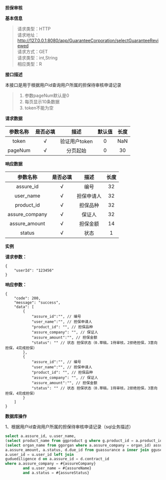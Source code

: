 **担保审核**


**基本信息**

>请求类型：HTTP</br>
>请求地址：http://127.0.0.1:8080/app/GuaranteeCorporation/selectGuaranteeReviewed</br>
>请求方式：GET</br>
>请求类型：int,String</br>
>相应类型：R</br>

**接口描述**

本接口是用于根据用户id查询用户所属的担保待审核申请记录
>1. 参数pageNum默认是0
>2. 每页显示10条数据
>3. token不能为空

**请求数据**

参数名称|是否必填|描述|默认值|长度
:-:|:-:|:-:|:-:|:-:
token|√|验证用户token|0|NaN|
pageNum|√|分页起始|0|30|

**响应数据**

参数名称|是否必填|描述|长度
:-:|:-:|:-:|:-:
assure_id|√|编号|32|
user_name|√|担保申请人|32|
product_id |√|担保品种|32|
assure_company|√|保证人|32|
assure_amount|√|担保金额|14|
status|√|状态|1|

**实例**

**请求参数：**

```
{
	"userId": "123456"
}
```

**响应参数：**

```
{
	"code": 200,
	"message": "success",
	"data": [
		{
			"assure_id":"", // 编号
			"user_name":"", // 担保申请人
			"product_id": "", // 担保品种
			"assure_company": "", // 保证人
			"assure_amount":"", // 担保金额
			"status": "" // 状态 担保状态（0.草稿，1待审核，2拒绝担保，3意向担保，4完成担保）
		},
		{
			"assure_id":"", // 编号
			"user_name":"", // 担保申请人
			"product_id": "", // 担保品种
			"assure_company": "", // 保证人
			"assure_amount":"", // 担保金额
			"status": "" // 状态 担保状态（0.草稿，1待审核，2拒绝担保，3意向担保，4完成担保）
		}
	]
}
```
**数据库操作**

1、根据用户id查询用户所属的担保待审核申请记录（sql业务描述）
```sql
select a.assure_id, u.user_name,
(select product_name from ggproduct g where g.product_id = a.product_id)  product_id,
(select organ_name from ggorgan where a.assure_company = organ_id) assure_company,
a.assure_amount, a.status, d.due_id from guassurance a inner join ggusercorp u on 
a.user_id = u.user_id left join 
guduediligence d on a.assure_id = d.contract_id
where a.assure_company = #{assureCompany}
        and u.user_name = #{assureName} 
        and a.status = #{assureStatus}
```